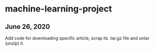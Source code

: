 # machine-learning-project

## June 26, 2020
Add code for downloading specific article, scrap its .tar.gz file and untar (unzip) it.
